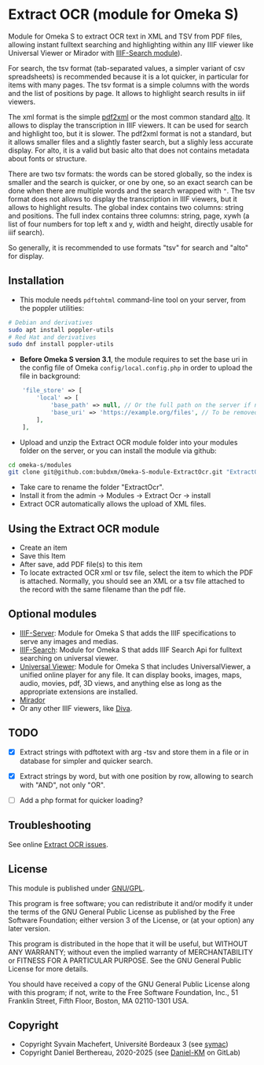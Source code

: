 Extract OCR (module for Omeka S)
================================


Module for Omeka S to extract OCR text in XML and TSV from PDF files, allowing
instant fulltext searching and highlighting within any IIIF viewer like
Universal Viewer or Mirador with [IIIF-Search module](https://github.com/bubdxm/Omeka-S-module-IiifSearch)).

For search, the tsv format (tab-separated values, a simpler variant of csv
spreadsheets) is recommended because it is a lot quicker, in particular for items
with many pages. The tsv format is a simple columns with the words and the list
of positions by page. It allows to highlight search results in iiif viewers.

The xml format is the simple [pdf2xml](https://poppler.freedesktop.org) or the
most common standard [alto](https://www.loc.gov/standards/alto). It allows to
display the transcription in IIIF viewers. It can be used for search and
highlight too, but it is slower. The pdf2xml format is not a standard, but it
allows smaller files and a slightly faster search, but a slighly less accurate
display. For alto, it is a valid but basic alto that does not contains metadata
about fonts or structure.

There are two tsv formats: the words can be stored globally, so the index is
smaller and the search is quicker, or one by one, so an exact search can be done
when there are multiple words and the search wrapped with `"`. The tsv format
does not allows to display the transcription in IIIF viewers, but it allows to
highlight results. The global index contains two columns: string and positions.
The full index contains three columns: string, page, xywh (a list of four
numbers for top left x and y, width and height, directly usable for iiif search).

So generally, it is recommended to use formats "tsv" for search and "alto" for
display.


Installation
------------

- This module needs `pdftohtml` command-line tool on your server, from the
  poppler utilities:

```sh
# Debian and derivatives
sudo apt install poppler-utils
# Red Hat and derivatives
sudo dnf install poppler-utils
```

- **Before Omeka S version 3.1**, the module requires to set the base uri in the
  config file of Omeka `config/local.config.php` in order to upload the file in
  background:

```php
    'file_store' => [
        'local' => [
            'base_path' => null, // Or the full path on the server if needed.
            'base_uri' => 'https://example.org/files', // To be removed in Omeka S v3.1.
        ],
    ],
```

- Upload and unzip the Extract OCR module folder into your modules folder on the
  server, or you can install the module via github:

```sh
cd omeka-s/modules
git clone git@github.com:bubdxm/Omeka-S-module-ExtractOcr.git "ExtractOcr"
```

- Take care to rename the folder "ExtractOcr".
- Install it from the admin → Modules → Extract Ocr -> install
- Extract OCR automatically allows the upload of XML files.


Using the Extract OCR module
---------------------------

- Create an item
- Save this Item
- After save, add PDF file(s) to this item
- To locate extracted OCR xml or tsv file, select the item to which the PDF is
  attached. Normally, you should see an XML or a tsv file attached to the record
  with the same filename than the pdf file.


Optional modules
----------------

- [IIIF-Server](https://github.com/bubdxm/Omeka-S-module-IiifServer): Module for
  Omeka S that adds the IIIF specifications to serve any images and medias.
- [IIIF-Search](https://github.com/bubdxm/Omeka-S-module-IiifSearch):  Module
  for Omeka S that adds IIIF Search Api for fulltext searching on universal
  viewer.
- [Universal Viewer](https://gitlab.com/Daniel-KM/Omeka-S-module-UniversalViewer):
  Module for Omeka S that includes UniversalViewer, a unified online player for
  any file. It can display books, images, maps, audio, movies, pdf, 3D views,
  and anything else as long as the appropriate extensions are installed.
- [Mirador](https://gitlab.com/Daniel-KM/Omeka-S-module-Mirador)
- Or any other IIIF viewers, like [Diva](https://gitlab.com/Daniel-KM/Omeka-S-module-Mirador).


TODO
----

- [x] Extract strings with pdftotext with arg -tsv and store them in a file or in database for simpler and quicker search.
- [x] Extract strings by word, but with one position by row, allowing to search with "AND", not only "OR".
- [ ] Add a php format for quicker loading?


Troubleshooting
---------------

See online [Extract OCR issues](https://github.com/bubdxm/Omeka-S-module-ExtractOcr/issues).


License
-------

This module is published under [GNU/GPL](https://www.gnu.org/licenses/gpl-3.0.html).

This program is free software; you can redistribute it and/or modify it under
the terms of the GNU General Public License as published by the Free Software
Foundation; either version 3 of the License, or (at your option) any later
version.

This program is distributed in the hope that it will be useful, but WITHOUT
ANY WARRANTY; without even the implied warranty of MERCHANTABILITY or FITNESS
FOR A PARTICULAR PURPOSE. See the GNU General Public License for more
details.

You should have received a copy of the GNU General Public License along with
this program; if not, write to the Free Software Foundation, Inc.,
51 Franklin Street, Fifth Floor, Boston, MA 02110-1301 USA.


Copyright
---------

* Copyright Syvain Machefert, Université Bordeaux 3 (see [symac](https://github.com/symac))
* Copyright Daniel Berthereau, 2020-2025 (see [Daniel-KM](https://gitlab.com/Daniel-KM) on GitLab)
